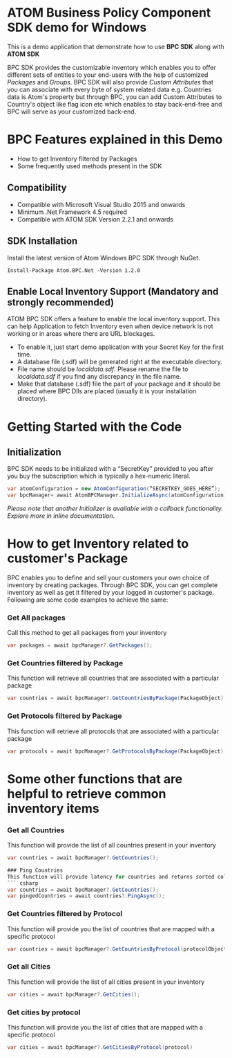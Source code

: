 
# ATOM Business Policy Component SDK demo for Windows

This is a demo application that demonstrate how to use **BPC SDK** along with **ATOM SDK** 

BPC SDK provides the customizable inventory which enables you to offer different sets of entities to your end-users with the help of customized *Packages* and *Groups*. BPC SDK will also provide *Custom Attributes* that you can associate with every byte of system related data e.g. Countries data is Atom's property but through BPC, you can add Custom Attributes to Country's object like flag icon etc which enables to stay back-end-free and BPC will serve as your customized back-end.

# BPC Features explained in this Demo
* How to get Inventory filtered by Packages
* Some frequently used methods present in the SDK

 ## Compatibility
* Compatible with Microsoft Visual Studio 2015 and onwards
* Minimum .Net Framework 4.5 required
* Compatible with ATOM SDK Version 2.2.1 and onwards 


## SDK Installation

Install the latest version of Atom Windows BPC SDK through NuGet.
 
```
Install-Package Atom.BPC.Net -Version 1.2.0
```
 ## Enable Local Inventory Support (Mandatory and strongly recommended)
 
 ATOM BPC SDK offers a feature to enable the local inventory support. This can help Application to fetch Inventory even when device network is not working or in areas where there are URL blockages.

* To enable it, just start demo application with your Secret Key for the first time.
* A database file (.sdf) will be generated right at the executable directory.
* File name should be *localdata.sdf*. Please rename the file to *localdata.sdf* if you find any discrepancy in the file name.
* Make that database (.sdf) file the part of your package and it should be placed where BPC Dlls are placed (usually it is your installation directory).
 

# Getting Started with the Code
## Initialization
BPC SDK needs to be initialized with a “SecretKey” provided to you after you buy the subscription which is typically a hex-numeric literal.

```csharp
var atomConfiguration = new AtomConfiguration(“SECRETKEY_GOES_HERE”);
var bpcManager= await AtomBPCManager.InitializeAsync(atomConfiguration);
```
*Please note that another Initializer is available with a callback functionality. Explore more in inline documentation.*

# How to get Inventory related to customer's Package
BPC enables you to define and sell your customers your own choice of inventory by creating packages. Through BPC SDK, you can get complete inventory as well as get it filtered by your logged in customer's package. Following are some code examples to achieve the same: 


### Get All packages
Call this method to get all packages from your inventory 
```csharp
var packages = await bpcManager?.GetPackages();
```


### Get Countries filtered by Package
This function will retrieve all countries that are associated with a particular package 
```csharp
var countries = await bpcManager?.GetCountriesByPackage(PackageObject);
```

### Get Protocols filtered by Package
This function will retrieve all protocols that are associated with a particular package 

```csharp
var protocols = await bpcManager?.GetProtocolsByPackage(PackageObject);
```


# Some other functions that are helpful to retrieve common inventory items 

### Get all Countries
This function will provide the list of all countries present in your inventory
``` csharp
var countries = await bpcManager?.GetCountries();

### Ping Countries
This function will provide latency for countries and returns sorted collection in ascending order of measured latencies
``` csharp
var countries = await bpcManager?.GetCountries();
var pingedCountries = await countries?.PingAsync();
```


### Get Countries filtered by Protocol
This function will provide you the list of countries that are mapped with a specific protocol
```csharp
var countries = await bpcManager?.GetCountriesByProtocol(protocolObject);
```


### Get all Cities
This function will provide the list of all cities present in your inventory
```csharp
var cities = await bpcManager?.GetCities();
```

### Get cities by protocol
This function will provide you the list of cities that are mapped with a specific protocol
```csharp
var cities = await bpcManager?.GetCitiesByProtocol(protocol)
```
